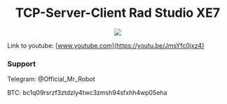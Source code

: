 <h1 align="center">TCP-Server-Client Rad Studio XE7</h1>

<p align="center">
	<img src="https://i.postimg.cc/wxfnxmjm/5.png" />
</p>

Link to youtube: [www.youtube.com](https://youtu.be/JmsYfc0jxz4)
### Support
Telegram: @Official_Mr_Robot

BTC: bc1q09rsrzf3ztdzly4twc3zmsh94sfxhh4wp05eha
